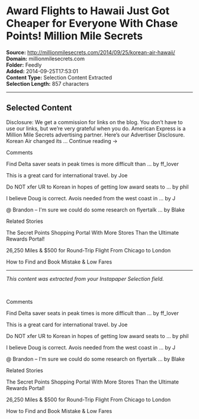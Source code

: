 # Award Flights to Hawaii Just Got Cheaper for Everyone With Chase Points! Million Mile Secrets

**Source:** http://millionmilesecrets.com/2014/09/25/korean-air-hawaii/  
**Domain:** millionmilesecrets.com  
**Folder:** Feedly  
**Added:** 2014-09-25T17:53:01  
**Content Type:** Selection Content Extracted  
**Selection Length:** 857 characters  


---

## Selected Content

Disclosure: We get a commission for links on the blog. You don’t have to use our links, but we’re very grateful when you do. American Express is a Million Mile Secrets advertising partner. Here’s our Advertiser Disclosure. Korean Air changed its … Continue reading →

Comments

Find Delta saver seats in peak times is more difficult than ... by ff_lover

This is a great card for international travel. by Joe

Do NOT xfer UR to Korean in hopes of getting low award seats to ... by phil

I believe Doug is correct. Avois needed from the west coast in ... by J

@ Brandon – I'm sure we could do some research on flyertalk ... by Blake

Related Stories

The Secret Points Shopping Portal With More Stores Than the Ultimate Rewards Portal!

26,250 Miles & $500 for Round-Trip Flight From Chicago to London

How to Find and Book Mistake & Low Fares

---

*This content was extracted from your Instapaper Selection field.*

        

Comments

Find Delta saver seats in peak times is more difficult than ... by ff_lover

This is a great card for international travel. by Joe

Do NOT xfer UR to Korean in hopes of getting low award seats to ... by phil

I believe Doug is correct. Avois needed from the west coast in ... by J

@ Brandon – I'm sure we could do some research on flyertalk ... by Blake

Related Stories

The Secret Points Shopping Portal With More Stores Than the Ultimate Rewards Portal!

26,250 Miles & $500 for Round-Trip Flight From Chicago to London

How to Find and Book Mistake & Low Fares

